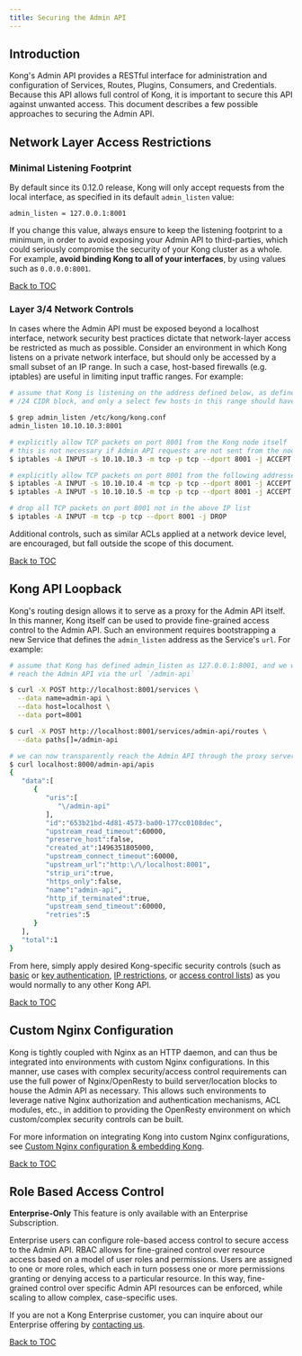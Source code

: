 ```yaml
---
title: Securing the Admin API
---
```


## Introduction

Kong's Admin API provides a RESTful interface for administration and
configuration of Services, Routes, Plugins, Consumers, and Credentials. Because this
API allows full control of Kong, it is important to secure this API against
unwanted access. This document describes a few possible approaches to securing
the Admin API.

## Network Layer Access Restrictions

### Minimal Listening Footprint

By default since its 0.12.0 release, Kong will only accept requests from the
local interface, as specified in its default `admin_listen` value:

```
admin_listen = 127.0.0.1:8001
```

If you change this value, always ensure to keep the listening footprint to a
minimum, in order to avoid exposing your Admin API to third-parties, which
could seriously compromise the security of your Kong cluster as a whole.
For example, **avoid binding Kong to all of your interfaces**, by using
values such as `0.0.0.0:8001`.

[Back to TOC](#table-of-contents)

### Layer 3/4 Network Controls

In cases where the Admin API must be exposed beyond a localhost interface,
network security best practices dictate that network-layer access be restricted
as much as possible. Consider an environment in which Kong listens on a private
network interface, but should only be accessed by a small subset of an IP range.
In such a case, host-based firewalls (e.g. iptables) are useful in limiting
input traffic ranges. For example:

```bash
# assume that Kong is listening on the address defined below, as defined as a
# /24 CIDR block, and only a select few hosts in this range should have access

$ grep admin_listen /etc/kong/kong.conf
admin_listen 10.10.10.3:8001

# explicitly allow TCP packets on port 8001 from the Kong node itself
# this is not necessary if Admin API requests are not sent from the node
$ iptables -A INPUT -s 10.10.10.3 -m tcp -p tcp --dport 8001 -j ACCEPT

# explicitly allow TCP packets on port 8001 from the following addresses
$ iptables -A INPUT -s 10.10.10.4 -m tcp -p tcp --dport 8001 -j ACCEPT
$ iptables -A INPUT -s 10.10.10.5 -m tcp -p tcp --dport 8001 -j ACCEPT

# drop all TCP packets on port 8001 not in the above IP list
$ iptables -A INPUT -m tcp -p tcp --dport 8001 -j DROP

```

Additional controls, such as similar ACLs applied at a network device level, are
encouraged, but fall outside the scope of this document.

[Back to TOC](#table-of-contents)

## Kong API Loopback

Kong's routing design allows it to serve as a proxy for the Admin API itself. In
this manner, Kong itself can be used to provide fine-grained access control to
the Admin API. Such an environment requires bootstrapping a new Service that defines
the `admin_listen` address as the Service's `url`. For example:

```bash
# assume that Kong has defined admin_listen as 127.0.0.1:8001, and we want to
# reach the Admin API via the url `/admin-api`

$ curl -X POST http://localhost:8001/services \
  --data name=admin-api \
  --data host=localhost \
  --data port=8001

$ curl -X POST http://localhost:8001/services/admin-api/routes \
  --data paths[]=/admin-api

# we can now transparently reach the Admin API through the proxy server
$ curl localhost:8000/admin-api/apis
{
   "data":[
      {
         "uris":[
            "\/admin-api"
         ],
         "id":"653b21bd-4d81-4573-ba00-177cc0108dec",
         "upstream_read_timeout":60000,
         "preserve_host":false,
         "created_at":1496351805000,
         "upstream_connect_timeout":60000,
         "upstream_url":"http:\/\/localhost:8001",
         "strip_uri":true,
         "https_only":false,
         "name":"admin-api",
         "http_if_terminated":true,
         "upstream_send_timeout":60000,
         "retries":5
      }
   ],
   "total":1
}
```

From here, simply apply desired Kong-specific security controls (such as
[basic][basic-auth] or [key authentication][key-auth],
[IP restrictions][ip-restriction], or [access control lists][acl]) as you would
normally to any other Kong API.

[Back to TOC](#table-of-contents)

## Custom Nginx Configuration

Kong is tightly coupled with Nginx as an HTTP daemon, and can thus be integrated
into environments with custom Nginx configurations. In this manner, use cases
with complex security/access control requirements can use the full power of
Nginx/OpenResty to build server/location blocks to house the Admin API as
necessary. This allows such environments to leverage native Nginx authorization
and authentication mechanisms, ACL modules, etc., in addition to providing the
OpenResty environment on which custom/complex security controls can be built.

For more information on integrating Kong into custom Nginx configurations, see
[Custom Nginx configuration & embedding Kong][custom-configuration].

[Back to TOC](#table-of-contents)

## Role Based Access Control

<div class="alert alert-warning">
  <strong>Enterprise-Only</strong> This feature is only available with an
  Enterprise Subscription.
</div>

Enterprise users can configure role-based access control to secure access to the
Admin API. RBAC allows for fine-grained control over resource access based on
a model of user roles and permissions. Users are assigned to one or more roles,
which each in turn possess one or more permissions granting or denying access
to a particular resource. In this way, fine-grained control over specific Admin
API resources can be enforced, while scaling to allow complex, case-specific
uses.

If you are not a Kong Enterprise customer, you can inquire about our
Enterprise offering by [contacting us](/enterprise).

[Back to TOC](#table-of-contents)

[acl]: /plugins/acl
[basic-auth]: /plugins/basic-authentication/
[custom-configuration]: /{{page.kong_version}}/configuration/#custom-nginx-configuration
[ip-restriction]: /plugins/ip-restriction
[key-auth]: /plugins/key-authentication
